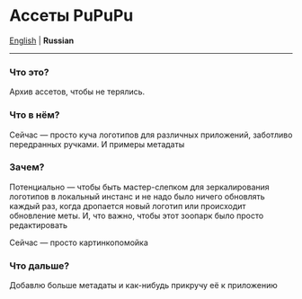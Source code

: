 # Ассеты PuPuPu

[English](../README.md) | __Russian__

---

### Что это?
Архив ассетов, чтобы не терялись.

### Что в нём?
Сейчас — просто куча логотипов для различных приложений, заботливо передранных ручками. И примеры метадаты

### Зачем?
Потенциально — чтобы быть мастер-слепком для зеркалирования логотипов в локальный инстанс и не надо было ничего обновлять каждый раз, когда дропается новый логотип или происходит обновление меты. И, что важно, чтобы этот зоопарк было просто редактировать

Сейчас — просто картинкопомойка

### Что дальше?
Добавлю больше метадаты и как-нибудь прикручу её к приложению

